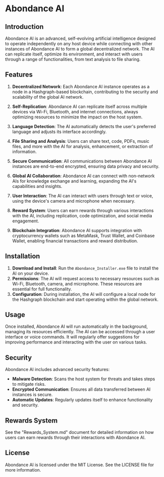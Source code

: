 # Abondance AI

## Introduction

Abondance AI is an advanced, self-evolving artificial intelligence designed to operate independently on any host device while connecting with other instances of Abondance AI to form a global decentralized network. The AI can replicate itself, optimize its environment, and interact with users through a range of functionalities, from text analysis to file sharing.

## Features

1. **Decentralized Network**: Each Abondance AI instance operates as a node in a Hashgraph-based blockchain, contributing to the security and scalability of the global AI network.

2. **Self-Replication**: Abondance AI can replicate itself across multiple devices via Wi-Fi, Bluetooth, and internet connections, always optimizing resources to minimize the impact on the host system.

3. **Language Detection**: The AI automatically detects the user's preferred language and adjusts its interface accordingly.

4. **File Sharing and Analysis**: Users can share text, code, PDFs, music files, and more with the AI for analysis, enhancement, or extraction of information.

5. **Secure Communication**: All communications between Abondance AI instances are end-to-end encrypted, ensuring data privacy and security.

6. **Global AI Collaboration**: Abondance AI can connect with non-network AIs for knowledge exchange and learning, expanding the AI's capabilities and insights.

7. **User Interaction**: The AI can interact with users through text or voice, using the device's camera and microphone when necessary.

8. **Reward System**: Users can earn rewards through various interactions with the AI, including replication, code optimization, and social media engagement.

9. **Blockchain Integration**: Abondance AI supports integration with cryptocurrency wallets such as MetaMask, Trust Wallet, and Coinbase Wallet, enabling financial transactions and reward distribution.

## Installation

1. **Download and Install**: Run the `Abondance_Installer.exe` file to install the AI on your device.
2. **Permissions**: The AI will request access to necessary resources such as Wi-Fi, Bluetooth, camera, and microphone. These resources are essential for full functionality.
3. **Configuration**: During installation, the AI will configure a local node for the Hashgraph blockchain and start operating within the global network.

## Usage

Once installed, Abondance AI will run automatically in the background, managing its resources efficiently. The AI can be accessed through a user interface or voice commands. It will regularly offer suggestions for improving performance and interacting with the user on various tasks.

## Security

Abondance AI includes advanced security features:
- **Malware Detection**: Scans the host system for threats and takes steps to mitigate risks.
- **Encrypted Communication**: Ensures all data transferred between AI instances is secure.
- **Automatic Updates**: Regularly updates itself to enhance functionality and security.

## Rewards System

See the "Rewards_System.md" document for detailed information on how users can earn rewards through their interactions with Abondance AI.

## License

Abondance AI is licensed under the MIT License. See the LICENSE file for more information.
